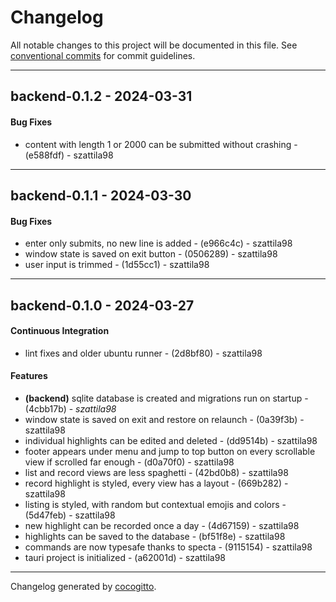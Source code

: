 # Changelog
All notable changes to this project will be documented in this file. See [conventional commits](https://www.conventionalcommits.org/) for commit guidelines.

- - -
## backend-0.1.2 - 2024-03-31
#### Bug Fixes
- content with length 1 or 2000 can be submitted without crashing - (e588fdf) - szattila98

- - -

## backend-0.1.1 - 2024-03-30
#### Bug Fixes
- enter only submits, no new line is added - (e966c4c) - szattila98
- window state is saved on exit button - (0506289) - szattila98
- user input is trimmed - (1d55cc1) - szattila98

- - -

## backend-0.1.0 - 2024-03-27
#### Continuous Integration
- lint fixes and older ubuntu runner - (2d8bf80) - szattila98
#### Features
- **(backend)** sqlite database is created and migrations run on startup - (4cbb17b) - *szattila98*
- window state is saved on exit and restore on relaunch - (0a39f3b) - szattila98
- individual highlights can be edited and deleted - (dd9514b) - szattila98
- footer appears under menu and jump to top button on every scrollable view if scrolled far enough - (d0a70f0) - szattila98
- list and record views are less spaghetti - (42bd0b8) - szattila98
- record highlight is styled, every view has a layout - (669b282) - szattila98
- listing is styled, with random but contextual emojis and colors - (5d47feb) - szattila98
- new highlight can be recorded once a day - (4d67159) - szattila98
- highlights can be saved to the database - (bf51f8e) - szattila98
- commands are now typesafe thanks to specta - (9115154) - szattila98
- tauri project is initialized - (a62001d) - szattila98

- - -

Changelog generated by [cocogitto](https://github.com/cocogitto/cocogitto).